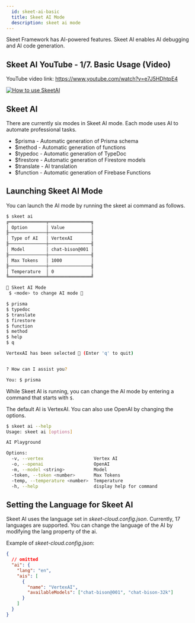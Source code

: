 ```yaml
---
  id: skeet-ai-basic
  title: Skeet AI Mode
  description: skeet ai mode
---
```


Skeet Framework has AI-powered features.
Skeet AI enables AI debugging and AI code generation.

## Skeet AI YouTube - 1/7. Basic Usage (Video)

YouTube video link: https://www.youtube.com/watch?v=e7J5HDhtpE4

[![How to use SkeetAI](https://storage.googleapis.com/skeet-assets/imgs/youtube/skeet-ai-basic-en-1.png)](https://www.youtube.com/watch?v=e7J5HDhtpE4)

## Skeet AI

There are currently six modes in Skeet AI mode. Each mode uses AI to automate professional tasks.

- $prisma - Automatic generation of Prisma schema
- $method - Automatic generation of functions
- $typedoc - Automatic generation of TypeDoc
- $firestore - Automatic generation of Firestore models
- $translate - AI translation
- $function - Automatic generation of Firebase Functions

## Launching Skeet AI Mode

You can launch the AI mode by running the skeet ai command as follows.

```bash
$ skeet ai
╔══════════════╤════════════════╗
│ Option       │ Value          │
╟──────────────┼────────────────╢
│ Type of AI   │ VertexAI       │
╟──────────────┼────────────────╢
│ Model        │ chat-bison@001 │
╟──────────────┼────────────────╢
│ Max Tokens   │ 1000           │
╟──────────────┼────────────────╢
│ Temperature  │ 0              │
╚══════════════╧════════════════╝

🤖 Skeet AI Mode
 $ <mode> to change AI mode 🤖

$ prisma
$ typedoc
$ translate
$ firestore
$ function
$ method
$ help
$ q

VertexAI has been selected 🤖 (Enter 'q' to quit)


? How can I assist you?

You: $ prisma
```

While Skeet AI is running, you can change the AI mode by entering a command that starts with `$`.

The default AI is VertexAI.
You can also use OpenAI by changing the options.

```bash
$ skeet ai --help
Usage: skeet ai [options]

AI Playground

Options:
  -v, --vertex                   Vertex AI
  -o, --openai                   OpenAI
  -m, --model <string>           Model
  -token, --token <number>       Max Tokens
  -temp, --temperature <number>  Temperature
  -h, --help                     display help for command
```

## Setting the Language for Skeet AI

Skeet AI uses the language set in _skeet-cloud.config.json_. Currently, 17 languages are supported. You can change the language of the AI by modifying the lang property of the ai.

Example of _skeet-cloud.config.json_:

```json
{
  // omitted
  "ai": {
    "lang": "en",
    "ais": [
      {
        "name": "VertexAI",
        "availableModels": ["chat-bison@001", "chat-bison-32k"]
      }
    ]
  }
}
```

